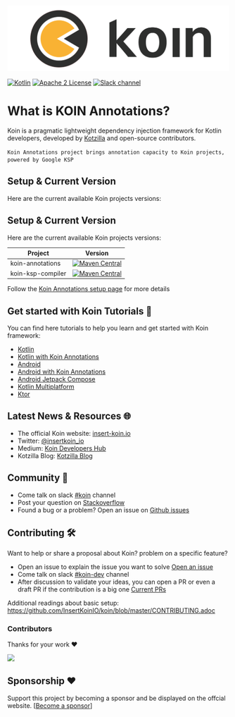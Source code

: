 ![logo](https://github.com/InsertKoinIO/koin/blob/main/docs/img/koin_main_logo.png)

[![Kotlin](https://img.shields.io/badge/Kotlin-1.8.10-blue.svg?style=flat&logo=kotlin)](https://kotlinlang.org)
[![Apache 2 License](https://img.shields.io/github/license/InsertKoinIO/koin)](https://github.com/InsertKoinIO/koin/blob/main/LICENSE.txt)
[![Slack channel](https://img.shields.io/badge/Chat-Slack-orange.svg?style=flat&logo=slack)](https://kotlinlang.slack.com/messages/koin/)


# What is KOIN Annotations?
 
Koin is a pragmatic lightweight dependency injection framework for Kotlin developers, developed by [Kotzilla](https://kotzilla.io) and open-source contributors.

`Koin Annotations project brings annotation capacity to Koin projects, powered by Google KSP`

## Setup & Current Version

Here are the current available Koin projects versions:


## Setup & Current Version

Here are the current available Koin projects versions:

| Project   |      Version      |
|----------|:-------------:|
| koin-annotations |  [![Maven Central](https://img.shields.io/maven-central/v/io.insert-koin/koin-annotations)](https://mvnrepository.com/artifact/io.insert-koin/koin-annotations) |
| koin-ksp-compiler |  [![Maven Central](https://img.shields.io/maven-central/v/io.insert-koin/koin-ksp-compiler)](https://mvnrepository.com/artifact/io.insert-koin/koin-ksp-compiler) |

Follow the [Koin Annotations setup page](https://insert-koin.io/docs/setup/annotations) for more details


## Get started with Koin Tutorials 🚀

You can find here tutorials to help you learn and get started with Koin framework:
- [Kotlin](https://insert-koin.io/docs/quickstart/kotlin)
- [Kotlin with Koin Annotations](https://insert-koin.io/docs/quickstart/kotlin-annotations)
- [Android](https://insert-koin.io/docs/quickstart/android-viewmodel)
- [Android with Koin Annotations](https://insert-koin.io/docs/quickstart/android-annotations)
- [Android Jetpack Compose](https://insert-koin.io/docs/quickstart/android-compose)
- [Kotlin Multiplatform](https://insert-koin.io/docs/quickstart/kmm)
- [Ktor](https://insert-koin.io/docs/quickstart/ktor)

## Latest News & Resources 🌐
- The official Koin website: [insert-koin.io](https://insert-koin.io)
- Twitter: [@insertkoin_io](https://twitter.com/insertkoin_io)
- Medium: [Koin Developers Hub](https://medium.com/koin-developers)
- Kotzilla Blog: [Kotzilla Blog](https://blog.kotzilla.io/)

## Community 💬

- Come talk on slack [#koin](https://kotlinlang.slack.com/?redir=%2Fmessages%2Fkoin) channel
- Post your question on [Stackoverflow](https://stackoverflow.com/questions/tagged/koin)
- Found a bug or a problem? Open an issue on [Github issues](https://github.com/InsertKoinIO/koin/issues)

## Contributing 🛠

Want to help or share a proposal about Koin? problem on a specific feature? 

- Open an issue to explain the issue you want to solve [Open an issue](https://github.com/InsertKoinIO/koin/issues)
- Come talk on slack [#koin-dev](https://kotlinlang.slack.com/?redir=%2Fmessages%2Fkoin-dev) channel
- After discussion to validate your ideas, you can open a PR or even a draft PR if the contribution is a big one [Current PRs](https://github.com/InsertKoinIO/koin/pulls)

Additional readings about basic setup: https://github.com/InsertKoinIO/koin/blob/master/CONTRIBUTING.adoc

### Contributors

Thanks for your work ❤️

<a href="https://github.com/InsertKoinIO/koin-annotations/graphs/contributors">
  <img src="https://contrib.rocks/image?repo=InsertKoinIO/koin-annotations" />
</a>

## Sponsorship ❤️

Support this project by becoming a sponsor and be displayed on the offcial website. [[Become a sponsor](https://opencollective.com/koin#sponsor)]

